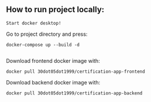 ## How to run project locally:
```
Start docker desktop!
```
Go to project directory and press:
```
docker-compose up --build -d


```
Download frontend docker image with:
```
docker pull 30dot05dot1999/certification-app-frontend

```
Download backend docker image with:
```
docker pull 30dot05dot1999/certification-app-backend

